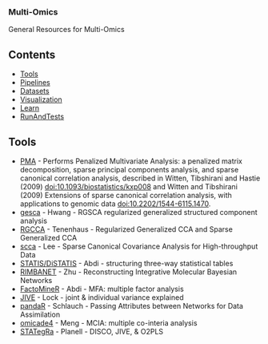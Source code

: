 ### **Multi-Omics**
General Resources for Multi-Omics

## Contents
- [Tools](#Tools)
- [Pipelines](#Pipelines)
- [Datasets](#Datasets)
- [Visualization](#Visualization)
- [Learn](#Learn)
- [RunAndTests](#RunAndTests)

## Tools
- [PMA](https://CRAN.r-project.org/package=PMA) - Performs Penalized Multivariate Analysis: a penalized matrix decomposition, sparse principal components analysis, and sparse canonical correlation analysis, described in Witten, Tibshirani and Hastie (2009) <doi:10.1093/biostatistics/kxp008> and Witten and Tibshirani (2009) Extensions of sparse canonical correlation analysis, with applications to genomic data <doi:10.2202/1544-6115.1470>.
- [gesca](https://CRAN.r-project.org/package=gesca) - Hwang - RGSCA regularized generalized structured component analysis
- [RGCCA](https://cran.r-project.org/package=RGCCA) - Tenenhaus - Regularized Generalized CCA and Sparse Generalized CCA
- [scca](https://github.com/tomwhoooo/scca_3.0) - Lee - Sparse Canonical Covariance Analysis for High-throughput Data
- [STATIS/DiSTATIS](https://github.com/HerveAbdi/DistatisR) - Abdi - structuring three-way statistical tables
- [RIMBANET](http://research.mssm.edu/integrative-network-biology/RIMBANET/RIMBANET_overview.html) - Zhu - Reconstructing Integrative Molecular Bayesian Networks
- [FactoMineR](https://cran.r-project.org/package=FactoMineR) - Abdi - MFA: multiple factor analysis
- [JIVE](https://genome.unc.edu/jive/) - Lock - joint & individual variance explained
- [pandaR](https://bioconductor.org/packages/release/bioc/html/pandaR.html) - Schlauch - Passing Attributes between Networks for Data Assimilation
- [omicade4](https://bioconductor.org/packages/omicade4) - Meng - MCIA: multiple co-interia analysis
- [STATegRa](https://bioconductor.org/packages/STATegRa) - Planell - DISCO, JIVE, & O2PLS